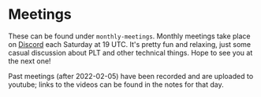 # Meetings
These can be found under `monthly-meetings`. Monthly meetings take place on [Discord](https://discord.gg/XQfxBcHnJj) each Saturday at 19 UTC. It's pretty fun and relaxing, just some casual discussion about PLT and other technical things. Hope to see you at the next one!

Past meetings (after 2022-02-05) have been recorded and are uploaded to youtube; links to the videos can be found in the notes for that day.
